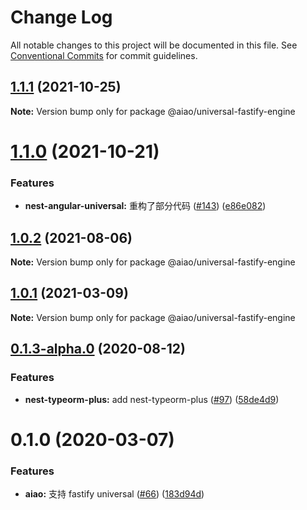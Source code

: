 # Change Log

All notable changes to this project will be documented in this file.
See [Conventional Commits](https://conventionalcommits.org) for commit guidelines.

## [1.1.1](https://github.com/aiao-io/aiao/compare/@aiao/universal-fastify-engine@1.1.0...@aiao/universal-fastify-engine@1.1.1) (2021-10-25)

**Note:** Version bump only for package @aiao/universal-fastify-engine





# [1.1.0](https://github.com/aiao-io/aiao/compare/@aiao/universal-fastify-engine@1.0.1...@aiao/universal-fastify-engine@1.1.0) (2021-10-21)

### Features

- **nest-angular-universal:** 重构了部分代码 ([#143](https://github.com/aiao-io/aiao/issues/143)) ([e86e082](https://github.com/aiao-io/aiao/commit/e86e08218c114468138376916325ddebdf3f6ec9))

## [1.0.2](https://github.com/aiao-io/aiao/compare/@aiao/universal-fastify-engine@0.1.3-alpha.0...@aiao/universal-fastify-engine@1.0.2) (2021-08-06)

**Note:** Version bump only for package @aiao/universal-fastify-engine

## [1.0.1](https://github.com/aiao-io/aiao/compare/@aiao/universal-fastify-engine@0.1.3-alpha.0...@aiao/universal-fastify-engine@1.0.1) (2021-03-09)

**Note:** Version bump only for package @aiao/universal-fastify-engine

## [0.1.3-alpha.0](https://github.com/aiao-io/aiao/compare/@aiao/universal-fastify-engine@0.1.0...@aiao/universal-fastify-engine@0.1.3-alpha.0) (2020-08-12)

### Features

- **nest-typeorm-plus:** add nest-typeorm-plus ([#97](https://github.com/aiao-io/aiao/issues/97)) ([58de4d9](https://github.com/aiao-io/aiao/commit/58de4d9f6595824d86f59d4018ea4065c84f58fa))

# 0.1.0 (2020-03-07)

### Features

- **aiao:** 支持 fastify universal ([#66](https://github.com/aiao-io/aiao/issues/66)) ([183d94d](https://github.com/aiao-io/aiao/commit/183d94d77043430d89dd5c955545280cfb9b416e))
